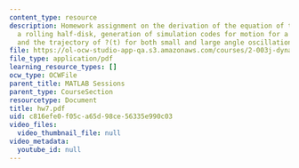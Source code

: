 ```yaml
---
content_type: resource
description: Homework assignment on the derivation of the equation of the motion for
  a rolling half-disk, generation of simulation codes for motion for a rolling half-disk,
  and the trajectory of ?(t) for both small and large angle oscillations.
file: https://ol-ocw-studio-app-qa.s3.amazonaws.com/courses/2-003j-dynamics-and-control-i-fall-2007/c816efe0f05ca65d98ce56335e990c03_hw7.pdf
file_type: application/pdf
learning_resource_types: []
ocw_type: OCWFile
parent_title: MATLAB Sessions
parent_type: CourseSection
resourcetype: Document
title: hw7.pdf
uid: c816efe0-f05c-a65d-98ce-56335e990c03
video_files:
  video_thumbnail_file: null
video_metadata:
  youtube_id: null
---
```

